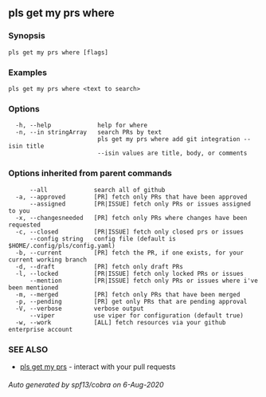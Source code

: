 ## pls get my prs where



### Synopsis



```
pls get my prs where [flags]
```

### Examples

```
pls get my prs where <text to search>
```

### Options

```
  -h, --help             help for where
  -n, --in stringArray   search PRs by text
                         pls get my prs where add git integration --isin title
                         --isin values are title, body, or comments
```

### Options inherited from parent commands

```
      --all             search all of github
  -a, --approved        [PR] fetch only PRs that have been approved
      --assigned        [PR|ISSUE] fetch only PRs or issues assigned to you
  -x, --changesneeded   [PR] fetch only PRs where changes have been requested
  -c, --closed          [PR|ISSUE] fetch only closed prs or issues
      --config string   config file (default is $HOME/.config/pls/config.yaml)
  -b, --current         [PR] fetch the PR, if one exists, for your current working branch
  -d, --draft           [PR] fetch only draft PRs
  -l, --locked          [PR|ISSUE] fetch only locked PRs or issues
      --mention         [PR|ISSUE] fetch only PRs or issues where i've been mentioned
  -m, --merged          [PR] fetch only PRs that have been merged
  -p, --pending         [PR] get only PRs that are pending approval
  -V, --verbose         verbose output
      --viper           use viper for configuration (default true)
  -w, --work            [ALL] fetch resources via your github enterprise account
```

### SEE ALSO

* [pls get my prs](pls_get_my_prs.md)	 - interact with your pull requests

###### Auto generated by spf13/cobra on 6-Aug-2020
